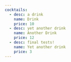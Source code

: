```yaml
---
cocktails:
  - desc: a drink
    name: Drink
    price: 10
  - desc: yet another drink
    name: Another Drink
    price: 12
  - desc: final tests!
    name: Yet another drink
    price: 3
---
```


